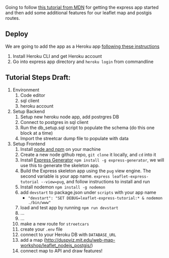 Going to follow [this tutorial from MDN](https://developer.mozilla.org/en-US/docs/Learn/Server-side/Express_Nodejs/skeleton_website) for getting the express app started and then add some additional features for our leaflet map and postgis routes.

## Deploy
We are going to add the app as a Heroku app [following these instructions](https://devcenter.heroku.com/articles/git)
1. Install Heroku CLI and get Heroku account
2. Go into express app directory and `heroku login` from commandline



## Tutorial Steps Draft:
1. Environment
    1. Code editor
    1. sql client
    1. heroku account
2. Setup Backend
    1. Setup new heroku node app, add postrgres DB
    1. Connect to postgres in sql client
    1. Run the db_setup.sql script to populate the schema (do this one block at a time)
    1. Import the streetcar dump file to populate with data
3. Setup Frontend
    1. Install [node and npm](https://nodejs.org/en/) on your machine
    1. Create a new node github repo, `git clone` it locally, and `cd` into it
    1. Install [Express Generator](https://expressjs.com/en/starter/generator.html) `npm install -g express-generator`, we will use this to generate the skeleton app.
    1. Build the Express skeleton app using the `pug` view engine.  The second variable is your app name. `express leaflet-express-tutorial --view=pug`, and follow instructions to install and run
    1. Install nodemon `npm install -g nodemon`
    1. add `devstart` to package.json under `scripts` with your app name
        - `"devstart": "SET DEBUG=leaflet-express-tutorial:* & nodemon ./bin/www"`
    1. load and test app by running `npm run devstart`
    1. ...
    1. ...
    1. make a new route for `streetcars`
    1. create your `.env` file
    1. connect to your Heroku DB with `DATABASE_URL`
    1. add a map (http://duspviz.mit.edu/web-map-workshop/leaflet_nodejs_postgis/)
    1. connect map to API and draw features!


